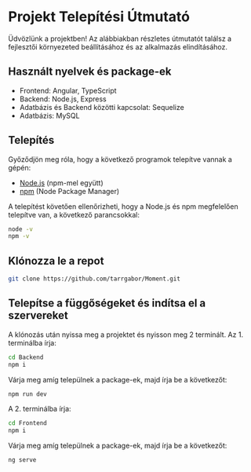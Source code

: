 # Projekt Telepítési Útmutató

Üdvözlünk a projektben! Az alábbiakban részletes útmutatót találsz a fejlesztői környezeted beállításához és az alkalmazás elindításához.

## Használt nyelvek és package-ek
- Frontend: Angular, TypeScript
- Backend: Node.js, Express
- Adatbázis és Backend közötti kapcsolat: Sequelize
- Adatbázis: MySQL

## Telepítés

Győződjön meg róla, hogy a következő programok telepítve vannak a gépén:

- [Node.js](https://nodejs.org/en/download/) (npm-mel együtt)
- [npm](https://www.npmjs.com/) (Node Package Manager)

A telepítést követően ellenőrizheti, hogy a Node.js és npm megfelelően telepítve van, a következő parancsokkal:

```bash
node -v
npm -v
```


## Klónozza le a repot
```bash
git clone https://github.com/tarrgabor/Moment.git
```
## Telepítse a függőségeket és indítsa el a szervereket
A klónozás után nyissa meg a projektet és nyisson meg 2 terminált.
Az 1. terminálba írja:
```bash
cd Backend
npm i
```
Várja meg amíg települnek a package-ek, majd írja be a következőt:
```bash
npm run dev
```
A 2. terminálba írja:
```bash
cd Frontend
npm i
```
Várja meg amíg települnek a package-ek, majd írja be a következőt:
```bash
ng serve
```
